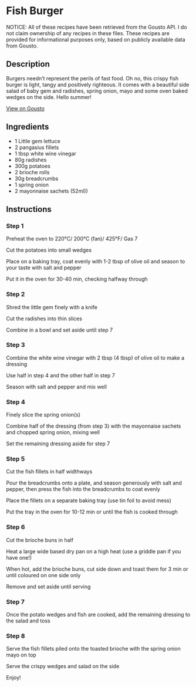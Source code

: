 # Fish Burger 

NOTICE: All of these recipes have been retrieved from the Gousto API. I do not claim ownership of any recipes in these files. These recipes are provided for informational purposes only, based on publicly available data from Gousto.

## Description

Burgers needn’t represent the perils of fast food. Oh no, this crispy fish burger is light, tangy and positively righteous. It comes with a beautiful side salad of baby gem and radishes, spring onion, mayo and some oven baked wedges on the side. Hello summer!

[View on Gousto](https://www.gousto.co.uk/recipes/cookbook/fish-burger)

## Ingredients

- 1 Little gem lettuce
- 2 pangasius fillets
- 1 tbsp white wine vinegar 
- 80g radishes
- 300g potatoes
- 2 brioche rolls 
- 30g breadcrumbs
- 1 spring onion
- 2 mayonnaise sachets (52ml))

## Instructions

### Step 1

Preheat the oven to 220&deg;C/ 200&deg;C (fan)/ 425&deg;F/ Gas 7


Cut the potatoes into small wedges


Place on a baking tray, coat evenly with 1-2 tbsp of olive oil and season to your taste with salt and pepper


Put it in the oven for 30-40 min, checking halfway through

### Step 2

Shred the little gem finely with a knife 


Cut the radishes into thin slices


Combine in a bowl and set aside until step 7

### Step 3

Combine the white wine vinegar with 2 tbsp <span class="text-danger">(4 tbsp)</span> of olive oil to make a dressing 


Use half in step 4 and the other half in step 7


Season with salt and pepper and mix well

### Step 4

Finely slice the spring onion<span class="text-danger">(s)</span>


Combine half of the dressing (from step 3) with the mayonnaise sachets and chopped spring onion, mixing well


Set the remaining dressing aside for step 7

### Step 5

Cut the fish fillets in half widthways


Pour the breadcrumbs onto a plate, and season generously with salt and pepper, then press the fish into the breadcrumbs to coat evenly


Place the fillets on a separate baking tray (use tin foil to avoid mess)


Put the tray in the oven for 10-12 min or until the fish is cooked through

### Step 6

Cut the brioche buns in half 


Heat a large wide based dry pan on a high heat (use a griddle pan if you have one!)


When hot, add the brioche buns, cut side down and toast them for 3 min or until coloured on one side only 


Remove and set aside until serving

### Step 7

Once the potato wedges and fish are cooked, add the remaining dressing to the salad and toss

### Step 8

Serve the fish fillets piled onto the toasted brioche with the spring onion mayo on top


Serve the crispy wedges and salad on the side


Enjoy!

